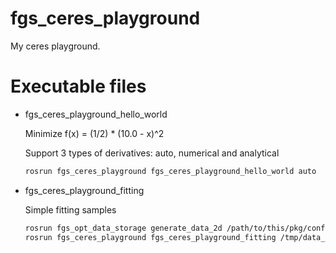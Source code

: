# fgs_ceres_playground

My ceres playground.

# Executable files

- fgs_ceres_playground_hello_world

    Minimize f(x) = (1/2) * (10.0 - x)^2

    Support 3 types of derivatives: auto, numerical and analytical

    ```bash
    rosrun fgs_ceres_playground fgs_ceres_playground_hello_world auto
    ```

- fgs_ceres_playground_fitting

    Simple fitting samples

    ```bash
    rosrun fgs_opt_data_storage generate_data_2d /path/to/this/pkg/config/curve2d.yaml
    rosrun fgs_ceres_playground fgs_ceres_playground_fitting /tmp/data_curve2d.yaml curve2d
    ```
